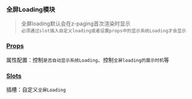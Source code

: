 ### 全屏Loading模块
> 全屏loading默认会在z-paging首次渲染时显示  
`必须通过slot插入自定义loading或者设置props中的显示系统Loading才会显示`

### [Props](/api/props/loading.html)
属性配置：控制`是否自动显示系统Loading`、控制`全屏loading的展示时机`等
### [Slots](/api/slot/main.html#全屏loading-slot)
插槽：自定义`全屏Loading`